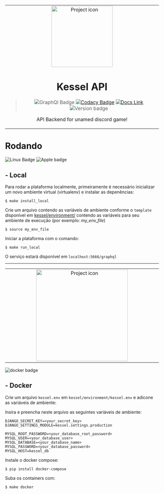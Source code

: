 <table align="center"><tr><td align="center" width="9999">

<img src="https://pa1.narvii.com/6899/8138ae9d1101b4468e6ab9502d5b00ba5701fa9er1-600-400_00.gif" align="center" width="200" alt="Project icon">

# Kessel API

>![GraphQl Badge](https://badgen.net/badge/icon/graphql/pink?icon=graphql&label)
[![Codacy Badge](https://api.codacy.com/project/badge/Grade/292d364b5a2b41dea2b5fa543476395c)](https://app.codacy.com/manual/brunolcarli/Kessel?utm_source=github.com&utm_medium=referral&utm_content=brunolcarli/Kessel&utm_campaign=Badge_Grade_Dashboard)
[![Docs Link](https://badgen.net/badge/docs/github_wiki?icon=github)](https://github.com/brunolcarli/Kessel/wiki)
![Version badge](https://img.shields.io/badge/version-0.0.9-green.svg)


API Backend for unamed discord game!

</td></tr></table>

# Rodando

![Linux Badge](https://img.shields.io/badge/OS-Linux-black.svg)
![Apple badge](https://badgen.net/badge/OS/OSX/:color?icon=apple)

## - Local

Para rodar a plataforma localmente, primeiramente é necessário inicializar um novo ambiente virtual (virtualenv) e instalar as depenências:

```
$ make install_local
```

Crie um arquivo contendo as variáveis de ambiente conforme o `template` disponível em [kessel/environment/](https://github.com/brunolcarli/kessel/blob/develop/kessel/environment/template) contendo as variáveis para seu ambiente de execução (por exemplo: *my_env_file*)

```
$ source my_env_file
```

Iniciar a plataforma com o comando:

```
$ make run_local
```


O serviço estará disponível em `localhost:5666/graphql`

<hr />

<table align="center"><tr><td align="center" width="9999">


<img src="https://vignette.wikia.nocookie.net/es.starwars/images/1/11/Summa-Verminoth.jpg/revision/latest?cb=20190227235016" align="center" width="300" alt="Project icon">

</td></tr>

</table>

![docker badge](https://badgen.net/badge/icon/docker?icon=docker&label)

## - Docker

Crie um arquivo `kessel.env` em  `kessel/environment/kessel.env` e adicone as variáveis de ambiente:

Insira e preencha neste arquivo as seguintes variáveis de ambiente:

```
DJANGO_SECRET_KEY=<your_secret_key>
DJANGO_SETTINGS_MODULE=kessel.settings.production

MYSQL_ROOT_PASSWORD=<your_database_root_password>
MYSQL_USER=<your_database_user>
MYSQL_DATABASE=<your_database_name>
MYSQL_PASSWORD=<your_database_password>
MYSQL_HOST=kessel_db
```

Instale o docker compose:

```
$ pip install docker-compose
```

Suba os containers com:

```
$ make docker
```
